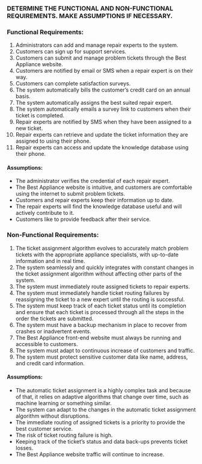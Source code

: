 ### DETERMINE THE FUNCTIONAL AND NON-FUNCTIONAL REQUIREMENTS. MAKE ASSUMPTIONS IF NECESSARY.

### Functional Requirements:

1. Administrators can add and manage repair experts to the system.
2. Customers can sign up for support services.
3. Customers can submit and manage problem tickets through the Best Appliance website.
4. Customers are notified by email or SMS when a repair expert is on their way.
5. Customers can complete satisfaction surveys.
6. The system automatically bills the customer’s credit card on an annual basis.
7. The system automatically assigns the best suited repair expert.
8. The system automatically emails a survey link to customers when their ticket is completed.
9. Repair experts are notified by SMS when they have been assigned to a new ticket.
10. Repair experts can retrieve and update the ticket information they are assigned to using their phone.
11. Repair experts can access and update the knowledge database using their phone.

#### Assumptions:

- The administrator verifies the credential of each repair expert.
- The Best Appliance website is intuitive, and customers are comfortable using the internet to submit problem tickets.
- Customers and repair experts keep their information up to date.
- The repair experts will find the knowledge database useful and will actively contribute to it.
- Customers like to provide feedback after their service.

### Non-Functional Requirements:

1. The ticket assignment algorithm evolves to accurately match problem tickets with the appropriate appliance specialists, with up-to-date information and in real time. 
2. The system seamlessly and quickly integrates with constant changes in the ticket assignment algorithm without affecting other parts of the system.
3. The system must immediately route assigned tickets to repair experts.
4. The system must immediately handle ticket routing failures by reassigning the ticket to a new expert until the routing is successful.
5. The system must keep track of each ticket status until its completion and ensure that each ticket is processed through all the steps in the order the tickets are submitted.
6. The system must have a backup mechanism in place to recover from crashes or inadvertent events.
7. The Best Appliance front-end website must always be running and accessible to customers.
8. The system must adapt to continuous increase of customers and traffic.
9. The system must protect sensitive customer data like name, address, and credit card information.

#### Assumptions:

- The automatic ticket assignment is a highly complex task and because of that, it relies on adaptive algorithms that change over time, such as machine learning or something similar.
- The system can adapt to the changes in the automatic ticket assignment algorithm without disruptions.
- The immediate routing of assigned tickets is a priority to provide the best customer service.
- The risk of ticket routing failure is high.
- Keeping track of the ticket’s status and data back-ups prevents ticket losses.
- The Best Appliance website traffic will continue to increase.
